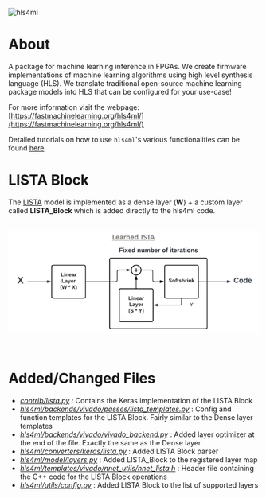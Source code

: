 <p float="left">
   <img src="https://fastmachinelearning.github.io/hls4ml/img/logo.jpg" alt="hls4ml" width="400"/>
</p>

# About

A package for machine learning inference in FPGAs. We create firmware implementations of machine learning algorithms using high level synthesis language (HLS). We translate traditional open-source machine learning package models into HLS that can be configured for your use-case!

For more information visit the webpage: [https://fastmachinelearning.org/hls4ml/](https://fastmachinelearning.org/hls4ml/)

Detailed tutorials on how to use `hls4ml`'s various functionalities can be found [here](https://github.com/hls-fpga-machine-learning/hls4ml-tutorial).

# LISTA Block
The [LISTA](https://icml.cc/Conferences/2010/papers/449.pdf) model is implemented as a dense layer (**W**) + a custom layer called **LISTA_Block** which is added directly to the hls4ml code. <br/> <br/>

<p align="center">
   <img src="lista_arch.png"
   alt="LISTA" width="600">
</p> <br/>

# Added/Changed Files
- [*contrib/lista.py*](./contrib/lista.py) : Contains the Keras implementation of the LISTA Block
- [*hls4ml/backends/vivado/passes/lista_templates.py*](./hls4ml/backends/vivado/passes/lista_templates.py) : Config and function templates for the LISTA Block. Fairly similar to the Dense layer templates
- [*hls4ml/backends/vivado/vivado_backend.py*](./hls4ml/backends/vivado/vivado_backend.py) : Added layer optimizer at the end of the file. Exactly the same as the Dense layer
- [*hls4ml/converters/keras/lista.py*](./hls4ml/converters/keras/lista.py) : Added LISTA Block parser
- [*hls4ml/model/layers.py*](./hls4ml/model/layers.py) : Added LISTA_Block to the registered layer map
- [*hls4ml/templates/vivado/nnet_utils/nnet_lista.h*](./hls4ml/templates/vivado/nnet_utils/nnet_lista.h) : Header file containing the C++ code for the LISTA Block operations
- [*hls4ml/utils/config.py*](./hls4ml/utils/config.py) : Added LISTA Block to the list of supported layers